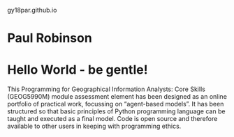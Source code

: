 gy18par.github.io 
# Paul Robinson
# Hello World - be gentle!

This Programming for Geographical Information Analysts: Core Skills (GEOG5990M) module assessment element has been designed as an online portfolio of practical work, focussing on “agent-based models”. It has been structured so that basic principles of Python programming language can be taught and executed as a final model. Code is open source and therefore available to other users in keeping with programming ethics.


